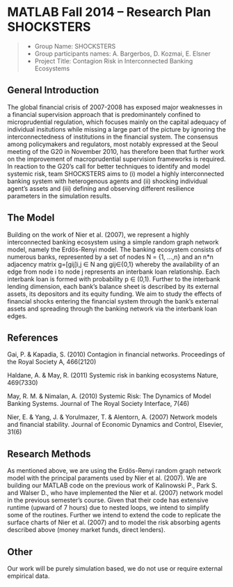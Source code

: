 ﻿# MATLAB Fall 2014 – Research Plan SHOCKSTERS


> * Group Name: SHOCKSTERS
> * Group participants names:  A. Bargerbos, D. Kozmai, E. Elsner
> * Project Title: Contagion Risk in Interconnected Banking Ecosystems 


## General Introduction

The global financial crisis of 2007-2008 has exposed major weaknesses in a financial supervision approach that is predominantely confined to microprudential regulation, which focuses mainly on the capital adequacy of individual insitutions while missing a large part of the picture by ignoring the interconnectedness of institutions in the financial system. The consensus among policymakers and regulators, most notably expressed at the Seoul meeting of the G20 in November 2010, has therefore been that further work on the improvement of macroprudential supervision frameworks is required. 
In reaction to the G20’s call for better techniques to identify and model systemic risk, team SHOCKSTERS aims to (i) model a highly interconnected banking system with heterogenous agents and (ii) shocking individual agent’s assets and (iii) defining and observing different resilience parameters in the simulation results.

## The Model

Building on the work of Nier et al. (2007), we represent a highly interconnected banking ecosystem using a simple random graph network model, namely the Erdös-Renyi model. The banking ecosystem consists of numerous banks, represented by a set of nodes N = {1, ...,n} and an n*n adjacency matrix g=[gij]i,j ∈ N ang gij∈{0,1} whereby the availability of an edge from node i to node j represents an interbank loan relationship. Each interbank loan is formed with probability p ∈ (0,1). 
Further to the interbank lending dimension, each bank’s balance sheet is described by its external assets, its depositors and its equity funding.
We aim to study the effects of financial shocks entering the financial system through the bank’s external assets and spreading through the banking network via the interbank loan edges.  

## References 

Gai, P. & Kapadia, S. (2010) Contagion in financial networks. Proceedings of the Royal Society A, 466(2120)

Haldane, A. & May, R. (2011) Systemic risk in banking ecosystems Nature, 469(7330)

May, R. M. & Nimalan, A. (2010) Systemic Risk: The Dynamics of Model Banking Systems. Journal of The Royal Society Interface, 7(46)

Nier, E. & Yang, J. & Yorulmazer, T. & Alentorn, A. (2007) Network models and financial stability. Journal of Economic Dynamics and Control, Elsevier, 31(6)


## Research Methods

As mentioned above, we are using the Erdös-Renyi random graph network model with the principal paraments used by Nier et al. (2007).
We are building our MATLAB code on the previous work of Kalinowski P., Park S. and Walser D., who have implemented the Nier et al. (2007) network model in the previous semester’s course. Given that their code has extensive runtime (upward of 7 hours) due to nested loops, we intend to simplify some of the routines. Further we intend to extend the code to replicate the surface charts of Nier et al. (2007) and to model the risk absorbing agents described above (money market funds, direct lenders).


## Other

Our work will be purely simulation based, we do not use or require external empirical data.
